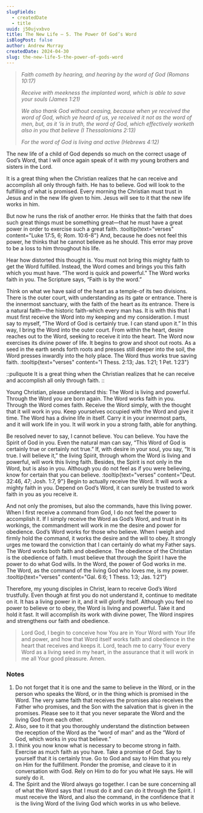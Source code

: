 ```yaml
---
slugFields:
  - createdDate
  - title
uuid: j50ujvxbvo
title: The New Life – 5. The Power Of God’s Word
isBlogPost: false
author: Andrew Murray
createdDate: 2024-04-30
slug: the-new-life-5-the-power-of-gods-word
---
```

> *Faith cometh by hearing, and hearing by the word of God (Romans 10:17)*
>
> *Receive with meekness the implanted word, which is able to save your souls (James 1:21)*
>
> *We also thank God without ceasing, because when ye received the word of God, which ye heard of us, ye received it not as the word of men, but, as it ‘is in truth, the word of God, which effectively worketh also in you that believe (I Thessalonians 2:13)*
>
> *For the word of God is living and active (Hebrews 4:12)*

The new life of a child of God depends so much on the correct usage of God’s Word, that I will once again speak of it with my young brothers and sisters in the Lord.

It is a great thing when the Christian realizes that he can receive and accomplish all only through faith. He has to believe. God will look to the fulfilling of what is promised. Every morning the Christian must trust in Jesus and in the new life given to him. Jesus will see to it that the new life works in him.

But now he runs the risk of another error. He thinks that the faith that does such great things must be something great—that he must have a great power in order to exercise such a great faith. :tooltip{text="verses" content="Luke 17:5, 6; Rom. 10:6-8"} And, because he does not feel this power, he thinks that he cannot believe as he should. This error may prove to be a loss to him throughout his life.

Hear how distorted this thought is. You must not bring this mighty faith to get the Word fulfilled. Instead, the Word comes and brings you this faith which you must have. “The word is quick and powerful.” The Word works faith in you. The Scripture says, “Faith is by the word.”

Think on what we have said of the heart as a temple-of its two divisions. There is the outer court, with understanding as its gate or entrance. There is the innermost sanctuary, with the faith of the heart as its entrance. There is a natural faith—the historic faith-which every man has. It is with this that I must first receive the Word into my keeping and my consideration. I must say to myself, “The Word of God is certainly true. I can stand upon it.” In this way, I bring the Word into the outer court. From within the heart, desire reaches out to the Word, seeking to receive it into the heart. The Word now exercises its divine power of life. It begins to grow and shoot out roots. As a seed in the earth sends forth roots and presses still deeper into the soil, the Word presses inwardly into the holy place. The Word thus works true saving faith. :tooltip{text="verses" content="I Thess. 2:13; Jas. 1:21; 1 Pet. 1:23"}

::pullquote
It is a great thing when the Christian realizes that he can receive and accomplish all only through faith.
::

Young Christian, please understand this: The Word is living and powerful. Through the Word you are born again. The Word works faith in you. Through the Word comes faith. Receive the Word simply, with the thought that it will work in you. Keep yourselves occupied with the Word and give it time. The Word has a divine life in itself. Carry it in your innermost parts, and it will work life in you. It will work in you a strong faith, able for anything.

Be resolved never to say, I cannot believe. You can believe. You have the Spirit of God in you. Even the natural man can say, “This Word of God is certainly true or certainly not true.” If, with desire in your soul, you say, “It is true. I will believe it,” the living Spirit, through whom the Word is living and powerful, will work this living faith. Besides, the Spirit is not only in the Word, but is also in you. Although you do not feel as if you were believing, know for certain that you can believe. :tooltip{text="verses" content="Deut. 32:46, 47; Josh. 1:7, 9"} Begin to actually receive the Word. It will work a mighty faith in you. Depend on God’s Word, it can surely be trusted to work faith in you as you receive it.

And not only the promises, but also the commands, have this living power. When I first receive a command from God, I do not feel the power to accomplish it. If I simply receive the Word as God’s Word, and trust in its workings, the commandment will work in me the desire and power for obedience. God’s Word works for those who believe. When I weigh and firmly hold the command, it works the desire and the will to obey. It strongly urges me toward the conviction that I can certainly do what my Father says. The Word works both faith and obedience. The obedience of the Christian is the obedience of faith. I must believe that through the Spirit I have the power to do what God wills. In the Word, the power of God works in me. The Word, as the command of the living God who loves me, is my power. :tooltip{text="verses" content="Gal. 6:6; 1 Thess. 1:3; Jas. 1:21"}

Therefore, my young disciples in Christ, learn to receive God’s Word trustfully. Even though at first you do not understand it, continue to meditate on it. It has a living power in it, and it will glorify itself. Although you feel no power to believe or to obey, the Word is living and powerful. Take it and hold it fast. It will accomplish its work with divine power, The Word inspires and strengthens our faith and obedience.

> Lord God, I begin to conceive how You are in Your Word with Your life and power, and how that Word itself works faith and obedience in the heart that receives and keeps it. Lord, teach me to carry Your every Word as a living seed in my heart, in the assurance that it will work in me all Your good pleasure. Amen.

### Notes

1. Do not forget that it is one and the same to believe in the Word, or in the person who speaks the Word, or in the thing which is promised in the Word. The very same faith that receives the promises also receives the Father who promises, and the Son with the salvation that is given in the promises. Please see to it that you never separate the Word and the living God from each other.
2. Also, see to it that you thoroughly understand the distinction between the reception of the Word as the “word of man” and as the “Word of God, which works in you that believe.”
3. I think you now know what is necessary to become strong in faith. Exercise as much faith as you have. Take a promise of God. Say to yourself that it is certainly true. Go to God and say to Him that you rely on Him for the fulfillment. Ponder the promise, and cleave to it in conversation with God. Rely on Him to do for you what He says. He will surely do it.
4. The Spirit and the Word always go together. I can be sure concerning all of what the Word says that I must do it and can do it through the Spirit. I must receive the Word, and also the command, in the confidence that it is the living Word of the living God which works in us who believe.
